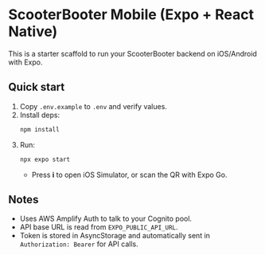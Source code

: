 
# ScooterBooter Mobile (Expo + React Native)

This is a starter scaffold to run your ScooterBooter backend on iOS/Android with Expo.

## Quick start

1) Copy `.env.example` to `.env` and verify values.
2) Install deps:
   ```bash
   npm install
   ```
3) Run:
   ```bash
   npx expo start
   ```
   - Press **i** to open iOS Simulator, or scan the QR with Expo Go.

## Notes
- Uses AWS Amplify Auth to talk to your Cognito pool.
- API base URL is read from `EXPO_PUBLIC_API_URL`.
- Token is stored in AsyncStorage and automatically sent in `Authorization: Bearer` for API calls.
